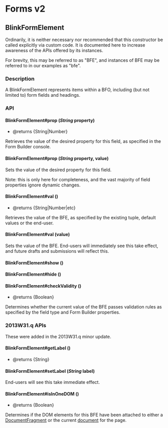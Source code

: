 # Forms v2

## BlinkFormElement

Ordinarily, it is neither necessary nor recommended that this
constructor be called explicitly via custom code. It is documented here
to increase awareness of the APIs offered by its instances.

For brevity, this may be referred to as "BFE", and instances of BFE may
be referred to in our examples as "bfe".

### Description

A BlinkFormElement represents items within a BFO, including (but not limited to) form fields and headings.

### API

#### BlinkFormElement#prop (*String* property)

- @returns {String|Number}

Retrieves the value of the desired property for this field, as specified
in the Form Builder console.

#### BlinkFormElement#prop (*String* property, value)

Sets the value of the desired property for this field.

Note: this is only here for completeness, and the vast majority of field
properties ignore dynamic changes.

#### BlinkFormElement#val ()

- @returns {String|Number|etc}

Retrieves the value of the BFE, as specified by the existing tuple,
default values or the end-user.


#### BlinkFormElement#val (value)

Sets the value of the BFE. End-users will immediately see this take
effect, and future drafts and submissions will reflect this.

#### BlinkFormElement#show ()

#### BlinkFormElement#hide ()

#### BlinkFormElement#checkValidity ()

- @returns {Boolean}

Determines whether the current value of the BFE passes validation rules
as specified by the field type and Form Builder properties.

### 2013W31.q APIs

These were added in the 2013W31.q minor update.

#### BlinkFormElement#getLabel ()

- @returns {String}

#### BlinkFormElement#setLabel (*String* label)

End-users will see this take immediate effect.

#### BlinkFormElement#isInOneDOM ()

- @returns {Boolean}

Determines if the DOM elements for this BFE have been attached to either
a [DocumentFragment](http://docs.webplatform.org/wiki/dom/Document/createDocumentFragment) or the current [document](http://docs.webplatform.org/wiki/dom/Document) for the page.


